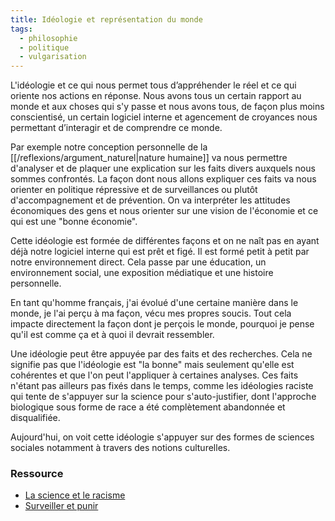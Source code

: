 ```yaml
---
title: Idéologie et représentation du monde
tags:
  - philosophie
  - politique
  - vulgarisation
---
```


L'idéologie et ce qui nous permet tous d’appréhender le réel et ce qui oriente nos actions en réponse.
Nous avons tous un certain rapport au monde et aux choses qui s'y passe et nous avons tous, de façon plus moins conscientisé, un certain logiciel interne et agencement de croyances nous permettant d’interagir et de comprendre ce monde.

Par exemple notre conception personnelle de la [[/reflexions/argument_naturel|nature humaine]] va nous permettre d'analyser et de plaquer une explication sur les faits divers auxquels nous sommes confrontés. La façon dont nous allons expliquer ces faits va nous orienter en politique répressive et de surveillances ou plutôt d'accompagnement et de prévention. On va interpréter les attitudes économiques des gens et nous orienter sur une vision de l'économie et ce qui est une "bonne économie".

Cette idéologie est formée de différentes façons et on ne naît pas en ayant déjà notre logiciel interne qui est prêt et figé. Il est formé petit à petit par notre environnement direct. Cela passe par une éducation, un environnement social, une exposition médiatique et une histoire personnelle.

En tant qu'homme français, j'ai évolué d'une certaine manière dans le monde, je l'ai perçu à ma façon, vécu mes propres soucis. Tout cela impacte directement la façon dont je perçois le monde, pourquoi je pense qu'il est comme ça et à quoi il devrait ressembler.

Une idéologie peut être appuyée par des faits et des recherches. Cela ne signifie pas que l'idéologie est "la bonne" mais seulement qu'elle est cohérentes et que l'on peut l'appliquer à certaines analyses. Ces faits n'étant pas ailleurs pas fixés dans le temps, comme les idéologies raciste qui tente de s'appuyer sur la science pour s'auto-justifier, dont l'approche biologique sous forme de race a été complètement abandonnée et disqualifiée.

Aujourd'hui, on voit cette idéologie s'appuyer sur des formes de sciences sociales notamment à travers des notions culturelles.

### Ressource

- [La science et le racisme](https://www.reseau-canope.fr/eduquer-contre-le-racisme-et-lantisemitisme/la-science-et-le-racisme.html)
- [Surveiller et punir](https://www.gallimard.fr/Catalogue/GALLIMARD/Bibliotheque-des-Histoires/Surveiller-et-punir)
